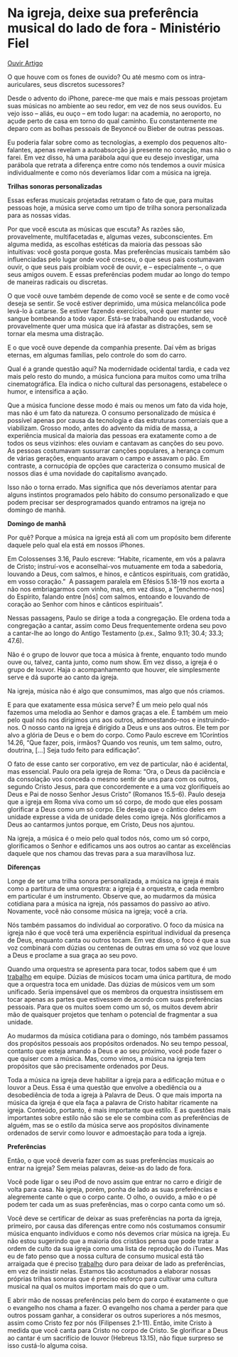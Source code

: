 # Na igreja, deixe sua preferência musical do lado de fora - Ministério Fiel
[Ouvir Artigo](#ouvir)

O que houve com os fones de ouvido? Ou até mesmo com os intra-auriculares, seus discretos sucessores?

Desde o advento do iPhone, parece-me que mais e mais pessoas projetam suas músicas no ambiente ao seu redor, em vez de nos seus ouvidos. Eu vejo isso – aliás, eu ouço – em todo lugar: na academia, no aeroporto, no açude perto de casa em torno do qual caminho. Eu constantemente me deparo com as bolhas pessoais de Beyoncé ou Bieber de outras pessoas.

Eu poderia falar sobre como as tecnologias, a exemplo dos pequenos alto-falantes, apenas revelam a autoabsorção já presente no coração, mas não o farei. Em vez disso, há uma parábola aqui que eu desejo investigar, uma parábola que retrata a diferença entre como nós tendemos a ouvir música individualmente e como nós deveríamos lidar com a música na igreja.

**Trilhas sonoras personalizadas**

Essas esferas musicais projetadas retratam o fato de que, para muitas pessoas hoje, a música serve como um tipo de trilha sonora personalizada para as nossas vidas.

Por que você escuta as músicas que escuta? As razões são, provavelmente, multifacetadas e, algumas vezes, subconscientes. Em alguma medida, as escolhas estéticas da maioria das pessoas são intuitivas: você gosta porque gosta. Mas preferências musicais também são influenciadas pelo lugar onde você cresceu, o que seus pais costumavam ouvir, o que seus pais proibiam você de ouvir, e – especialmente –, o que seus amigos ouvem. E essas preferências podem mudar ao longo do tempo de maneiras radicais ou discretas.

O que você ouve também depende de como você se sente e de como você deseja se sentir. Se você estiver deprimido, uma música melancólica pode levá-lo à catarse. Se estiver fazendo exercícios, você quer manter seu sangue bombeando a todo vapor. Está-se trabalhando ou estudando, você provavelmente quer uma música que irá afastar as distrações, sem se tornar ela mesma uma distração.

E o que você ouve depende da companhia presente. Daí vêm as brigas eternas, em algumas famílias, pelo controle do som do carro.

Qual é a grande questão aqui? Na modernidade ocidental tardia, e cada vez mais pelo resto do mundo, a música funciona para muitos como uma trilha cinematográfica. Ela indica o nicho cultural das personagens, estabelece o humor, e intensifica a ação.

Que a música funcione desse modo é mais ou menos um fato da vida hoje, mas não é um fato da natureza. O consumo personalizado de música é possível apenas por causa da tecnologia e das estruturas comerciais que a viabilizam. Grosso modo, antes do advento da mídia de massa, a experiência musical da maioria das pessoas era exatamente como a de todos os seus vizinhos: eles ouviam e cantavam as canções do seu povo. As pessoas costumavam sussurrar canções populares, a herança comum de várias gerações, enquanto aravam o campo e assavam o pão. Em contraste, a cornucópia de opções que caracteriza o consumo musical de nossos dias é uma novidade do capitalismo avançado.

Isso não o torna errado. Mas significa que nós deveríamos atentar para alguns instintos programados pelo hábito do consumo personalizado e que podem precisar ser desprogramados quando entramos na igreja no domingo de manhã.

**Domingo de manhã**

Por quê? Porque a música na igreja está ali com um propósito bem diferente daquele pelo qual ela está em nossos iPhones.

Em Colossenses 3.16, Paulo escreve: “Habite, ricamente, em vós a palavra de Cristo; instruí-vos e aconselhai-vos mutuamente em toda a sabedoria, louvando a Deus, com salmos, e hinos, e cânticos espirituais, com gratidão, em vosso coração.”  A passagem paralela em Efésios 5.18-19 nos exorta a não nos embriagarmos com vinho, mas, em vez disso, a “\[enchermo-nos\] do Espírito, falando entre \[nós\] com salmos, entoando e louvando de coração ao Senhor com hinos e cânticos espirituais”.

Nessas passagens, Paulo se dirige a toda a congregação. Ele ordena toda a congregação a cantar, assim como Deus frequentemente ordena seu povo a cantar-lhe ao longo do Antigo Testamento (p.ex., Salmo 9.11; 30.4; 33.3; 47.6).

Não é o grupo de louvor que toca a música à frente, enquanto todo mundo ouve ou, talvez, canta junto, como num show. Em vez disso, a igreja é o grupo de louvor. Haja o acompanhamento que houver, ele simplesmente serve e dá suporte ao canto da igreja.

Na igreja, música não é algo que consumimos, mas algo que nós criamos.

E para que exatamente essa música serve? É um meio pelo qual nós fazemos uma melodia ao Senhor e damos graças a ele. É também um meio pelo qual nós nos dirigimos uns aos outros, admoestando-nos e instruindo-nos. O nosso canto na igreja é dirigido a Deus e uns aos outros. Ele tem por alvo a glória de Deus e o bem do corpo. Como Paulo escreve em 1Coríntios 14.26, “Que fazer, pois, irmãos? Quando vos reunis, um tem salmo, outro, doutrina, \[…\] Seja tudo feito para edificação”.

O fato de esse canto ser corporativo, em vez de particular, não é acidental, mas essencial. Paulo ora pela igreja de Roma: “Ora, o Deus da paciência e da consolação vos conceda o mesmo sentir de uns para com os outros, segundo Cristo Jesus, para que concordemente e a uma voz glorifiqueis ao Deus e Pai de nosso Senhor Jesus Cristo” (Romanos 15.5-6). Paulo deseja que a igreja em Roma viva como um só corpo, de modo que eles possam glorificar a Deus como um só corpo. Ele deseja que o cântico deles em unidade expresse a vida de unidade deles como igreja. Nós glorificamos a Deus ao cantarmos juntos porque, em Cristo, Deus nos ajuntou.

Na igreja, a música é o meio pelo qual todos nós, como um só corpo, glorificamos o Senhor e edificamos uns aos outros ao cantar as excelências daquele que nos chamou das trevas para a sua maravilhosa luz.

**Diferenças**

Longe de ser uma trilha sonora personalizada, a música na igreja é mais como a partitura de uma orquestra: a igreja é a orquestra, e cada membro em particular é um instrumento. Observe que, ao mudarmos da música cotidiana para a música na igreja, nós passamos do passivo ao ativo. Novamente, você não consome música na igreja; você a cria.

Nós também passamos do individual ao corporativo. O foco da música na igreja não é que você terá uma experiência espiritual individual da presença de Deus, enquanto canta ou outros tocam. Em vez disso, o foco é que a sua voz combinará com dúzias ou centenas de outras em uma só voz que louve a Deus e proclame a sua graça ao seu povo.

Quando uma orquestra se apresenta para tocar, todos sabem que é um [trabalho](https://fiel.in/2Mj0xMR) em equipe. Dúzias de músicos tocam uma única partitura, de modo que a orquestra toca em unidade. Das dúzias de músicos vem um som unificado. Seria impensável que os membros da orquestra insistissem em tocar apenas as partes que estivessem de acordo com suas preferências pessoais. Para que os muitos soem como um só, os muitos devem abrir mão de quaisquer projetos que tenham o potencial de fragmentar a sua unidade.

Ao mudarmos da música cotidiana para o domingo, nós também passamos dos propósitos pessoais aos propósitos ordenados. No seu tempo pessoal, contanto que esteja amando a Deus e ao seu próximo, você pode fazer o que quiser com a música. Mas, como vimos, a música na igreja tem propósitos que são precisamente ordenados por Deus.

Toda a música na igreja deve habilitar a igreja para a edificação mútua e o louvor a Deus. Essa é uma questão que envolve a obediência ou a desobediência de toda a igreja à Palavra de Deus. O que mais importa na música da igreja é que ela faça a palavra de Cristo habitar ricamente na igreja. Conteúdo, portanto, é mais importante que estilo. E as questões mais importantes sobre estilo não são se ele se combina com as preferências de alguém, mas se o estilo da música serve aos propósitos divinamente ordenados de servir como louvor e admoestação para toda a igreja.

**Preferências**

Então, o que você deveria fazer com as suas preferências musicais ao entrar na igreja? Sem meias palavras, deixe-as do lado de fora.

Você pode ligar o seu iPod de novo assim que entrar no carro e dirigir de volta para casa. Na igreja, porém, ponha de lado as suas preferências e alegremente cante o que o corpo cante. O olho, o ouvido, a mão e o pé podem ter cada um as suas preferências, mas o corpo canta como um só.

Você deve se certificar de deixar as suas preferências na porta da igreja, primeiro, por causa das diferenças entre como nós costumamos consumir música enquanto indivíduos e como nós devemos criar música na igreja. Eu não estou sugerindo que a maioria dos cristãos pensa que pode tratar a ordem de culto da sua igreja como uma lista de reprodução do iTunes. Mas eu de fato penso que a nossa cultura de consumo musical está tão arraigada que é preciso [trabalho](https://fiel.in/2Mj0xMR) duro para deixar de lado as preferências, em vez de insistir nelas. Estamos tão acostumados a elaborar nossas próprias trilhas sonoras que é preciso esforço para cultivar uma cultura musical na qual os muitos importam mais do que o um.

E abrir mão de nossas preferências pelo bem do corpo é exatamente o que o evangelho nos chama a fazer. O evangelho nos chama a perder para que outros possam ganhar, a considerar os outros superiores a nós mesmos, assim como Cristo fez por nós (Filipenses 2.1-11). Então, imite Cristo à medida que você canta para Cristo no corpo de Cristo. Se glorificar a Deus ao cantar é um sacrifício de louvor (Hebreus 13.15), não fique surpreso se isso custá-lo alguma coisa.